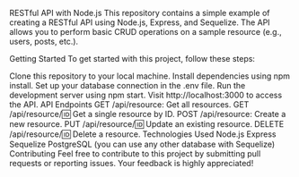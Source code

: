 
RESTful API with Node.js
This repository contains a simple example of creating a RESTful API using Node.js, Express, and Sequelize. The API allows you to perform basic CRUD operations on a sample resource (e.g., users, posts, etc.).

Getting Started
To get started with this project, follow these steps:

Clone this repository to your local machine.
Install dependencies using npm install.
Set up your database connection in the .env file.
Run the development server using npm start.
Visit http://localhost:3000 to access the API.
API Endpoints
GET /api/resource: Get all resources.
GET /api/resource/:id: Get a single resource by ID.
POST /api/resource: Create a new resource.
PUT /api/resource/:id: Update an existing resource.
DELETE /api/resource/:id: Delete a resource.
Technologies Used
Node.js
Express
Sequelize
PostgreSQL (you can use any other database with Sequelize)
Contributing
Feel free to contribute to this project by submitting pull requests or reporting issues. Your feedback is highly appreciated!

